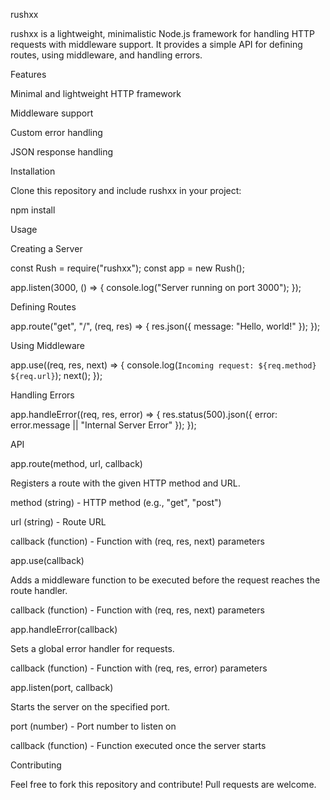 rushxx

rushxx is a lightweight, minimalistic Node.js framework for handling HTTP requests with middleware support. It provides a simple API for defining routes, using middleware, and handling errors.

Features

Minimal and lightweight HTTP framework

Middleware support

Custom error handling

JSON response handling

Installation

Clone this repository and include rushxx in your project:

npm install

Usage

Creating a Server

const Rush = require("rushxx");
const app = new Rush();

app.listen(3000, () => {
console.log("Server running on port 3000");
});

Defining Routes

app.route("get", "/", (req, res) => {
res.json({ message: "Hello, world!" });
});

Using Middleware

app.use((req, res, next) => {
console.log(`Incoming request: ${req.method} ${req.url}`);
next();
});

Handling Errors

app.handleError((req, res, error) => {
res.status(500).json({ error: error.message || "Internal Server Error" });
});

API

app.route(method, url, callback)

Registers a route with the given HTTP method and URL.

method (string) - HTTP method (e.g., "get", "post")

url (string) - Route URL

callback (function) - Function with (req, res, next) parameters

app.use(callback)

Adds a middleware function to be executed before the request reaches the route handler.

callback (function) - Function with (req, res, next) parameters

app.handleError(callback)

Sets a global error handler for requests.

callback (function) - Function with (req, res, error) parameters

app.listen(port, callback)

Starts the server on the specified port.

port (number) - Port number to listen on

callback (function) - Function executed once the server starts

Contributing

Feel free to fork this repository and contribute! Pull requests are welcome.
